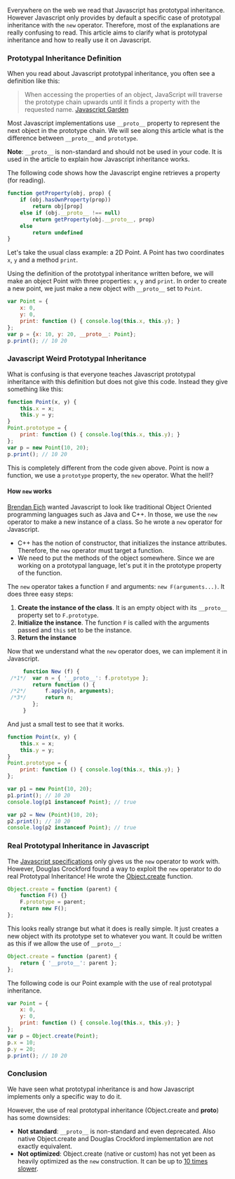 Everywhere on the web we read that Javascript has prototypal inheritance. However Javascript only provides by default a specific case of prototypal inheritance with the `new` operator. Therefore, most of the explanations are really confusing to read. This article aims to clarify what is prototypal inheritance and how to really use it on Javascript.

### Prototypal Inheritance Definition

When you read about Javascript prototypal inheritance, you often see a definition like this:

> When accessing the properties of an object, JavaScript will traverse the prototype chain upwards until it finds a property with the requested name. [Javascript Garden](https://bonsaiden.github.com/JavaScript-Garden/#object.prototype)

Most Javascript implementations use `__proto__` property to represent the next object in the prototype chain. We will see along this article what is the difference between `__proto__` and `prototype`.

**Note**: `__proto__` is non-standard and should not be used in your code. It is used in the article to explain how Javascript inheritance works.

The following code shows how the Javascript engine retrieves a property (for reading).

```js
function getProperty(obj, prop) {
	if (obj.hasOwnProperty(prop))    
		return obj[prop]   
	else if (obj.__proto__ !== null)    
		return getProperty(obj.__proto__, prop)   
	else    
		return undefined 
}
```

Let's take the usual class example: a 2D Point. A Point has two coordinates `x`, `y` and a method `print`.

Using the definition of the prototypal inheritance written before, we will make an object Point with three properties: `x`, `y` and `print`. In order to create a new point, we just make a new object with `__proto__` set to `Point`.

```javascript
var Point = {  
    x: 0,  
    y: 0,  
    print: function () { console.log(this.x, this.y); } 
};  
var p = {x: 10, y: 20, __proto__: Point}; 
p.print(); // 10 20
```

### Javascript Weird Prototypal Inheritance

What is confusing is that everyone teaches Javascript prototypal inheritance with this definition but does not give this code. Instead they give something like this:

```javascript
function Point(x, y) {  
    this.x = x;  
    this.y = y; 
} 
Point.prototype = {  
	print: function () { console.log(this.x, this.y); } 
};  
var p = new Point(10, 20); 
p.print(); // 10 20
```

This is completely different from the code given above. Point is now a function, we use a `prototype` property, the `new` operator. What the hell!?

#### How `new` works

[Brendan Eich](https://brendaneich.com/) wanted Javascript to look like traditional Object Oriented programming languages such as Java and C++. In those, we use the `new` operator to make a new instance of a class. So he wrote a `new` operator for Javascript.

- C++ has the notion of constructor, that initializes the instance attributes. Therefore, the `new` operator must target a function.
- We need to put the methods of the object somewhere. Since we are working on a prototypal language, let's put it in the prototype property of the function.

The `new` operator takes a function `F` and arguments: `new F(arguments...)`. It does three easy steps:

1. **Create the instance of the class**. It is an empty object with its `__proto__` property set to `F.prototype`.
2. **Initialize the instance**. The function `F` is called with the arguments passed and `this` set to be the instance.
3. **Return the instance**

Now that we understand what the `new` operator does, we can implement it in Javascript.

```javascript
     function New (f) { 
 /*1*/  var n = { '__proto__': f.prototype };       
 		return function () { 
 /*2*/  	f.apply(n, arguments); 
 /*3*/  	return n;       
     	};     
     }
```

And just a small test to see that it works.

```javascript
function Point(x, y) {  
    this.x = x;  
    this.y = y; 
} 
Point.prototype = {  
	print: function () { console.log(this.x, this.y); } 
};  

var p1 = new Point(10, 20); 
p1.print(); // 10 20 
console.log(p1 instanceof Point); // true  

var p2 = New (Point)(10, 20); 
p2.print(); // 10 20 
console.log(p2 instanceof Point); // true
```

### Real Prototypal Inheritance in Javascript

The [Javascript specifications](https://www.ecma-international.org/publications/files/ECMA-ST/ECMA-262.pdf) only gives us the `new` operator to work with. However, Douglas Crockford found a way to exploit the `new` operator to do real Prototypal Inheritance! He wrote the [Object.create](http://javascript.crockford.com/prototypal.html) function.

```javascript
Object.create = function (parent) {  
    function F() {}  
    F.prototype = parent;  
    return new F(); 
};
```

This looks really strange but what it does is really simple. It just creates a new object with its prototype set to whatever you want. It could be written as this if we allow the use of `__proto__`:

```javascript
Object.create = function (parent) {  
	return { '__proto__': parent }; 
};
```

The following code is our Point example with the use of real prototypal inheritance.

```javascript
var Point = {  
    x: 0,  
    y: 0,  
    print: function () { console.log(this.x, this.y); } 
};  
var p = Object.create(Point); 
p.x = 10; 
p.y = 20; 
p.print(); // 10 20
```

### Conclusion

We have seen what prototypal inheritance is and how Javascript implements only a specific way to do it.

However, the use of real prototypal inheritance (Object.create and __proto__) has some downsides:

- **Not standard**: `__proto__` is non-standard and even deprecated. Also native Object.create and Douglas Crockford implementation are not exactly equivalent.
- **Not optimized**: Object.create (native or custom) has not yet been as heavily optimized as the `new` construction. It can be up to [10 times slower](https://jsperf.com/object-create-vs-crockford-vs-jorge-vs-constructor/16).